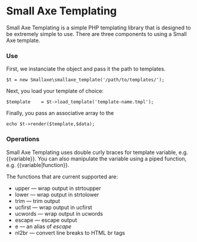 # Small Axe Templating

Small Axe Templating is a simple PHP templating library that is designed to be extremely simple to use. There are three components to using a Small Axe template. 

### Use 

First, we instanciate the object and pass it the path to templates. 

``` $t = new Smallaxe\smallaxe_template('/path/to/templates/'); ```

Next, you load your template of choice: 

``` $template	 = $t->load_template('template-name.tmpl'); ```

Finally, you pass an associative array to the 

``` echo $t->render($template,$data); ```

### Operations

Small Axe Templating uses double curly braces for template variable, e.g. {{variable}}. You can also manipulate the variable using a piped function, e.g. {{variable|function}}. 

The functions that are current supported are: 
* upper &mdash; wrap output in strtoupper
* lower &mdash; wrap output in strtolower
* trim &mdash; trim output
* ucfirst &mdash; wrap output in ucfirst
* ucwords &mdash; wrap output in ucwords  
* escape &mdash; escape output
* e &mdash; an alias of _escape_
* nl2br &mdash; convert line breaks to HTML br tags





